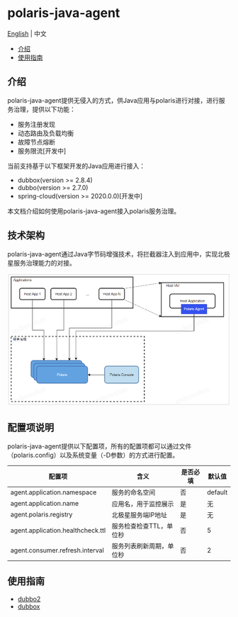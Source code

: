 # polaris-java-agent

[English](./README.md) | 中文

- [介绍](#介绍)
- [使用指南](#使用指南)

## 介绍

polaris-java-agent提供无侵入的方式，供Java应用与polaris进行对接，进行服务治理，提供以下功能：

- 服务注册发现
- 动态路由及负载均衡
- 故障节点熔断
- 服务限流[开发中]

当前支持基于以下框架开发的Java应用进行接入：

- dubbox(version >= 2.8.4)
- dubbo(version >= 2.7.0)
- spring-cloud(version >= 2020.0.0)[开发中]

本文档介绍如何使用polaris-java-agent接入polaris服务治理。

## 技术架构

polaris-java-agent通过Java字节码增强技术，将拦截器注入到应用中，实现北极星服务治理能力的对接。

![](pic/arch.png)

## 配置项说明

polaris-java-agent提供以下配置项，所有的配置项都可以通过文件（polaris.config）以及系统变量（-D参数）的方式进行配置。

| 配置项                            | 含义                     | 是否必填 | 默认值  |
| --------------------------------- | ------------------------ | -------- | ------- |
| agent.application.namespace       | 服务的命名空间           | 否       | default |
| agent.application.name            | 应用名，用于监控展示     | 是       | 无      |
| agent.polaris.registry            | 北极星服务端IP地址       | 是       | 无      |
| agent.application.healthcheck.ttl | 服务检查检查TTL，单位秒  | 否       | 5       |
| agent.consumer.refresh.interval   | 服务列表刷新周期，单位秒 | 否       | 2       |


## 使用指南

- [dubbo2](./polaris-agent-examples/dubbo2/README.md)
- [dubbox](./polaris-agent-examples/dubbox/README.md)
